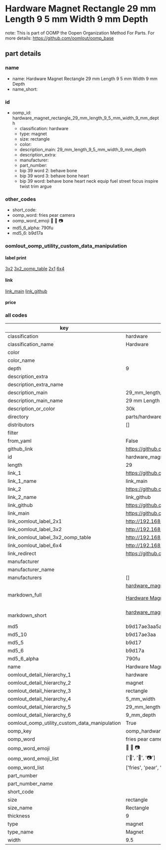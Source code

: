 # Hardware Magnet Rectangle 29 mm Length 9 5 mm Width 9 mm Depth  

note: This is part of OOMP the Oopen Organization Method For Parts. For more details: https://github.com/oomlout/oomp_base

##  part details
  







### name
* name: Hardware Magnet Rectangle 29 mm Length 9 5 mm Width 9 mm Depth
* name_short: 
### id
* oomp_id: hardware_magnet_rectangle_29_mm_length_9_5_mm_width_9_mm_depth
  * classification: hardware
  * type: magnet
  * size: rectangle
  * color: 
  * description_main: 29_mm_length_9_5_mm_width_9_mm_depth
  * description_extra: 
  * manufacturer: 
  * part_number: 
  * bip 39 word 2: behave bone
  * bip 39 word 3: behave bone heart
  * bip 39 word: behave bone heart neck equip fuel street focus inspire twist trim argue

### other_codes
* short_code: 
* oomp_word: fries pear camera
* oomp_word_emoji :fries: :pear: :camera:
* md5_6_alpha: 790fu
* md5_6: b9d17a






### oomlout_oomp_utility_custom_data_manipulation
#### label print
[3x2](http://192.168.1.245:1112/?label=oomp%20790fu)
[3x2_oomp_table](http://192.168.1.108:1112/?label=oomp%20790fu)
[2x1](http://192.168.1.242:1112/?label=oomp%20790fu)
[6x4](http://192.168.1.55:1112/?label=oomp%20790fu)    

#### link

[link_main](https://github.com/oomlout/oomlout_oomp_version_1_messy/tree/main/parts/hardware_magnet_rectangle_29_mm_length_9_5_mm_width_9_mm_depth) [link_github](https://github.com/oomlout/oomlout_oomp_version_1_messy/tree/main/parts/hardware_magnet_rectangle_29_mm_length_9_5_mm_width_9_mm_depth)                             

#### price







### all codes 
| key | value |  
| --- | --- |  
| classification | hardware |  
| classification_name | Hardware |  
| color |  |  
| color_name |  |  
| depth | 9 |  
| description_extra |  |  
| description_extra_name |  |  
| description_main | 29_mm_length_9_5_mm_width_9_mm_depth |  
| description_main_name | 29 mm Length 9 5 mm Width 9 mm Depth |  
| description_or_color | 30k |  
| directory | parts/hardware_magnet_rectangle_29_mm_length_9_5_mm_width_9_mm_depth |  
| distributors | [] |  
| filter |  |  
| from_yaml | False |  
| github_link | https://github.com/oomlout/oomlout_oomp_part_src/tree/main/parts/hardware_magnet_rectangle_29_mm_length_9_5_mm_width_9_mm_depth |  
| id | hardware_magnet_rectangle_29_mm_length_9_5_mm_width_9_mm_depth |  
| length | 29 |  
| link_1 | https://github.com/oomlout/oomlout_oomp_version_1_messy/tree/main/parts/hardware_magnet_rectangle_29_mm_length_9_5_mm_width_9_mm_depth |  
| link_1_name | link_main |  
| link_2 | https://github.com/oomlout/oomlout_oomp_version_1_messy/tree/main/parts/hardware_magnet_rectangle_29_mm_length_9_5_mm_width_9_mm_depth |  
| link_2_name | link_github |  
| link_github | https://github.com/oomlout/oomlout_oomp_version_1_messy/tree/main/parts/hardware_magnet_rectangle_29_mm_length_9_5_mm_width_9_mm_depth |  
| link_main | https://github.com/oomlout/oomlout_oomp_version_1_messy/tree/main/parts/hardware_magnet_rectangle_29_mm_length_9_5_mm_width_9_mm_depth |  
| link_oomlout_label_2x1 | http://192.168.1.242:1112/?label=oomp%20790fu |  
| link_oomlout_label_3x2 | http://192.168.1.245:1112/?label=oomp%20790fu |  
| link_oomlout_label_3x2_oomp_table | http://192.168.1.108:1112/?label=oomp%20790fu |  
| link_oomlout_label_6x4 | http://192.168.1.55:1112/?label=oomp%20790fu |  
| link_redirect | https://github.com/oomlout/oomlout_oomp_version_1_messy/tree/main/parts/hardware_magnet_rectangle_29_mm_length_9_5_mm_width_9_mm_depth |  
| manufacturer |  |  
| manufacturer_name |  |  
| manufacturers | [] |  
| markdown_full | [hardware_magnet_rectangle_29_mm_length_9_5_mm_width_9_mm_depth](none)<br>[](none)<br>[Hardware Magnet Rectangle 29 Mm Length 9 5 Mm Width 9 Mm Depth](none)<br><br> |  
| markdown_short | [hardware_magnet_rectangle_29_mm_length_9_5_mm_width_9_mm_depth](none)<br><br> |  
| md5 | b9d17ae3aa5a3add77a6193ad48650a3 |  
| md5_10 | b9d17ae3aa |  
| md5_5 | b9d17 |  
| md5_6 | b9d17a |  
| md5_6_alpha | 790fu |  
| name | Hardware Magnet Rectangle 29 mm Length 9 5 mm Width 9 mm Depth |  
| oomlout_detail_hierarchy_1 | hardware |  
| oomlout_detail_hierarchy_2 | magnet |  
| oomlout_detail_hierarchy_3 | rectangle |  
| oomlout_detail_hierarchy_4 | 5_mm_width |  
| oomlout_detail_hierarchy_5 | 29_mm_length |  
| oomlout_detail_hierarchy_6 | 9_mm_depth |  
| oomlout_oomp_utility_custom_data_manipulation | True |  
| oomp_key | oomp_hardware_magnet_rectangle_29_mm_length_9_5_mm_width_9_mm_depth |  
| oomp_word | fries pear camera |  
| oomp_word_emoji | :fries: :pear: :camera: |  
| oomp_word_emoji_list | [':fries:', ':pear:', ':camera:'] |  
| oomp_word_list | ['fries', 'pear', 'camera'] |  
| part_number |  |  
| part_number_name |  |  
| short_code |  |  
| size | rectangle |  
| size_name | Rectangle |  
| thickness | 9 |  
| type | magnet |  
| type_name | Magnet |  
| width | 9.5 |  
